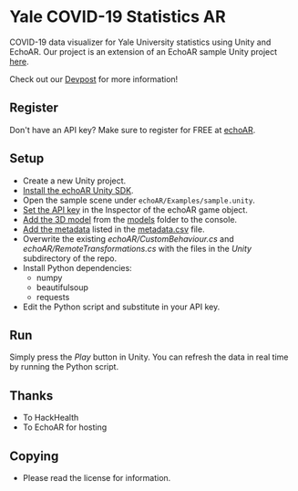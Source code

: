 # Yale COVID-19 Statistics AR
COVID-19 data visualizer for Yale University statistics using Unity and EchoAR. 
Our project is an extension of an EchoAR sample Unity project [here](https://github.com/echoARxyz/Unity-echoAR-demo-COVID19).

Check out our [Devpost](https://devpost.com/software/yale-covid-statistics-ar) for more information!


## Register
Don't have an API key? Make sure to register for FREE at [echoAR](https://console.echoar.xyz/#/auth/register).

## Setup
* Create a new Unity project.
* [Install the echoAR Unity SDK](https://docs.echoar.xyz/unity/installation).
* Open the sample scene under `echoAR/Examples/sample.unity`.
* [Set the API key](https://docs.echoar.xyz/unity/using-the-sdk) in the Inspector of the echoAR game object.
* [Add the 3D model](https://docs.echoar.xyz/quickstart/add-a-3d-model) from the [models](https://github.com/echoARxyz/Unity-echoAR-demo-COVID19/tree/master/models) folder to the console.
* [Add the metadata](https://docs.echoar.xyz/web-console/manage-pages/data-page/how-to-add-data#adding-metadata) listed in the [metadata.csv](https://github.com/echoARxyz/Unity-echoAR-demo-COVID19/blob/master/models/metadata.csv) file.
* Overwrite the existing _echoAR/CustomBehaviour.cs_ and _echoAR/RemoteTransformations.cs_ with the files in the _Unity_ subdirectory of the repo.
* Install Python dependencies:
    * numpy
    * beautifulsoup
    * requests
* Edit the Python script and substitute in your API key.

## Run
Simply press the _Play_ button in Unity.
You can refresh the data in real time by running the Python script.

## Thanks
* To HackHealth
* To EchoAR for hosting

## Copying
* Please read the license for information.
